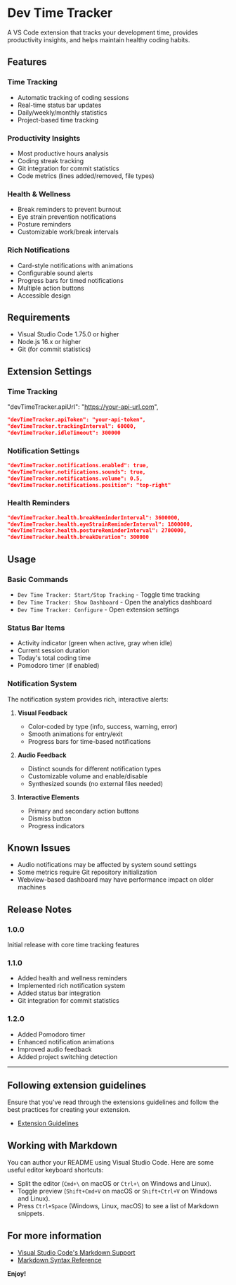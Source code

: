 # Dev Time Tracker

A VS Code extension that tracks your development time, provides productivity insights, and helps maintain healthy coding habits.

## Features

### Time Tracking
- Automatic tracking of coding sessions
- Real-time status bar updates
- Daily/weekly/monthly statistics
- Project-based time tracking

### Productivity Insights
- Most productive hours analysis
- Coding streak tracking
- Git integration for commit statistics
- Code metrics (lines added/removed, file types)

### Health & Wellness
- Break reminders to prevent burnout
- Eye strain prevention notifications
- Posture reminders
- Customizable work/break intervals

### Rich Notifications
- Card-style notifications with animations
- Configurable sound alerts
- Progress bars for timed notifications
- Multiple action buttons
- Accessible design

## Requirements

- Visual Studio Code 1.75.0 or higher
- Node.js 16.x or higher
- Git (for commit statistics)

## Extension Settings

### Time Tracking
"devTimeTracker.apiUrl": "https://your-api-url.com",
```json
"devTimeTracker.apiToken": "your-api-token",
"devTimeTracker.trackingInterval": 60000,
"devTimeTracker.idleTimeout": 300000
```

### Notification Settings
```json
"devTimeTracker.notifications.enabled": true,
"devTimeTracker.notifications.sounds": true,
"devTimeTracker.notifications.volume": 0.5,
"devTimeTracker.notifications.position": "top-right"
```

### Health Reminders
```json
"devTimeTracker.health.breakReminderInterval": 3600000,
"devTimeTracker.health.eyeStrainReminderInterval": 1800000,
"devTimeTracker.health.postureReminderInterval": 2700000,
"devTimeTracker.health.breakDuration": 300000
```

## Usage

### Basic Commands
- `Dev Time Tracker: Start/Stop Tracking` - Toggle time tracking
- `Dev Time Tracker: Show Dashboard` - Open the analytics dashboard
- `Dev Time Tracker: Configure` - Open extension settings

### Status Bar Items
- Activity indicator (green when active, gray when idle)
- Current session duration
- Today's total coding time
- Pomodoro timer (if enabled)

### Notification System
The notification system provides rich, interactive alerts:

1. **Visual Feedback**
   - Color-coded by type (info, success, warning, error)
   - Smooth animations for entry/exit
   - Progress bars for time-based notifications

2. **Audio Feedback**
   - Distinct sounds for different notification types
   - Customizable volume and enable/disable
   - Synthesized sounds (no external files needed)

3. **Interactive Elements**
   - Primary and secondary action buttons
   - Dismiss button
   - Progress indicators

## Known Issues
- Audio notifications may be affected by system sound settings
- Some metrics require Git repository initialization
- Webview-based dashboard may have performance impact on older machines

## Release Notes

### 1.0.0
Initial release with core time tracking features

### 1.1.0
- Added health and wellness reminders
- Implemented rich notification system
- Added status bar integration
- Git integration for commit statistics

### 1.2.0
- Added Pomodoro timer
- Enhanced notification animations
- Improved audio feedback
- Added project switching detection

---

## Following extension guidelines

Ensure that you've read through the extensions guidelines and follow the best practices for creating your extension.

* [Extension Guidelines](https://code.visualstudio.com/api/references/extension-guidelines)

## Working with Markdown

You can author your README using Visual Studio Code. Here are some useful editor keyboard shortcuts:

* Split the editor (`Cmd+\` on macOS or `Ctrl+\` on Windows and Linux).
* Toggle preview (`Shift+Cmd+V` on macOS or `Shift+Ctrl+V` on Windows and Linux).
* Press `Ctrl+Space` (Windows, Linux, macOS) to see a list of Markdown snippets.

## For more information

* [Visual Studio Code's Markdown Support](http://code.visualstudio.com/docs/languages/markdown)
* [Markdown Syntax Reference](https://help.github.com/articles/markdown-basics/)

**Enjoy!**
